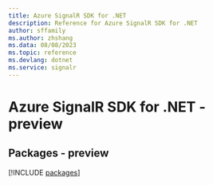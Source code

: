 ```yaml
---
title: Azure SignalR SDK for .NET
description: Reference for Azure SignalR SDK for .NET
author: sffamily
ms.author: zhshang
ms.data: 08/08/2023
ms.topic: reference
ms.devlang: dotnet
ms.service: signalr
---
```

# Azure SignalR SDK for .NET - preview
## Packages - preview
[!INCLUDE [packages](signalr-index.md)]